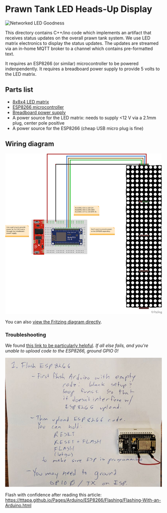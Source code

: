 # Prawn Tank LED Heads-Up Display

![Networked LED Goodness](../../demo.gif)

This directory contains C++/ino code which implements an artifact
that receives status updates on the overall prawn tank system.
We use LED matrix electronics to display the status updates.
The updates are streamed via an in-home MQTT broker to a 
channel which contains pre-formatted text.

It requires an ESP8266 (or similar) microcontroller to be
powered indenpendently.  It requires a breadboard power supply
to provide 5 volts to the LED matrix.

## Parts list

* [8x8x4 LED matrix](https://smile.amazon.com/Wangdd22-MAX7219-Arduino-Microcontroller-Display/dp/B01EJ1AFW8)
* [ESP8266 microcontroller](https://smile.amazon.com/HiLetgo-Internet-Development-Wireless-Micropython/dp/B010N1SPRK)
* [Breadboard power supply](https://smile.amazon.com/gp/product/B016D5LB8U)
* A power source for the LED matrix: needs to supply <12 V via a 2.1mm plug, center pole positive
* A power source for the ESP8266 (cheap USB micro plug is fine)

## Wiring diagram

![This is how we wired up the ESP8266 and the Arduino](doc/LED_receiver_ESP8266_only_rev1_bb.png)

You can also [view the Fritzing diagram directly](LED_receiver_ESP8266_only_rev1.fzz).

### Troubleshooting

We found [this link to be particularly helpful](https://randomnerdtutorials.com/esp8266-troubleshooting-guide/).  _If all else fails, and you're unable to upload code to the ESP8266, ground GPIO 0!_

![ESP troubleshooting crib notes](doc/esp_troubleshooting.jpeg)

Flash with confidence after reading this article: https://tttapa.github.io/Pages/Arduino/ESP8266/Flashing/Flashing-With-an-Arduino.html

